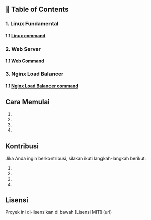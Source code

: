 ## 📂 Table of Contents


### 1. Linux Fundamental
#### 1.1 [Linux command](https://github.com/maellyu/yessy/blob/main/Linux.md)

### 2. Web Server
#### 1.1 [Web Command](https://github.com/maellyu/yessy/blob/main/Nginx.md)

### 3. Nginx Load Balancer
#### 1.1 [Nginx Load Balancer command](https://github.com/maellyu/yessy/blob/main/Nginx-load-balancer.md)



## Cara Memulai

1.  
2.  
3.  
4.  

## Kontribusi

Jika Anda ingin berkontribusi, silakan ikuti langkah-langkah berikut:

1.  
2.  
3.  
4.  

## Lisensi

Proyek ini di-lisensikan di bawah [Lisensi MIT] (url)
